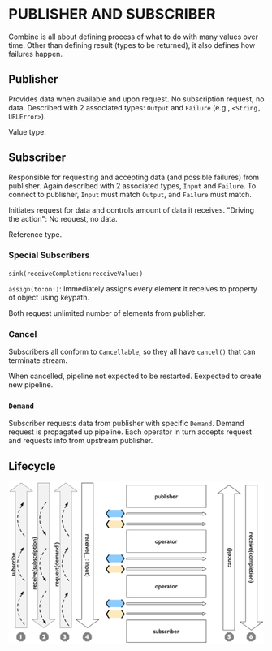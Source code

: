 # PUBLISHER AND SUBSCRIBER

Combine is all about defining process of what to do with many values over time. Other than defining result (types to be returned), it also defines how failures happen.

## Publisher

Provides data when available and upon request. No subscription request, no data. Described with 2 associated types: `Output` and `Failure` (e.g., `<String, URLError>`).

Value type.

## Subscriber

Responsible for requesting and accepting data (and possible failures) from publisher. Again described with 2 associated types, `Input` and `Failure`. To connect to publisher, `Input` must match `Output`, and `Failure` must match.

Initiates request for data and controls amount of data it receives. "Driving the action": No request, no data.

Reference type.

### Special Subscribers

`sink(receiveCompletion:receiveValue:)`

`assign(to:on:)`: Immediately assigns every element it receives to property of object using keypath.

Both request unlimited number of elements from publisher.

### Cancel

Subscribers all conform to `Cancellable`, so they all have `cancel()` that can terminate stream.

When cancelled, pipeline not expected to be restarted. Eexpected to create new pipeline.

### `Demand`

Subscriber requests data from publisher with specific `Demand`. Demand request is propagated up pipeline. Each operator in turn accepts request and requests info from upstream publisher.

## Lifecycle

![publisher subscriber lifecycle](../../assets/Combine/publisher_subscriber_lifecycle.png)
